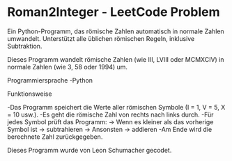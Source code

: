 # Roman2Integer - LeetCode Problem
Ein Python-Programm, das römische Zahlen automatisch in normale Zahlen umwandelt. Unterstützt alle üblichen römischen Regeln, inklusive Subtraktion.

Dieses Programm wandelt römische Zahlen (wie III, LVIII oder MCMXCIV) in normale Zahlen (wie 3, 58 oder 1994) um.

Programmiersprache
-Python

Funktionsweise

-Das Programm speichert die Werte aller römischen Symbole (I = 1, V = 5, X = 10 usw.).
-Es geht die römische Zahl von rechts nach links durch.
-Für jedes Symbol prüft das Programm:
  -> Wenn es kleiner als das vorherige Symbol ist → subtrahieren
  -> Ansonsten → addieren
-Am Ende wird die berechnete Zahl zurückgegeben.


Dieses Programm wurde von Leon Schumacher gecodet.
